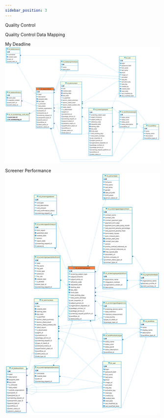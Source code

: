 ```yaml
---
sidebar_position: 3
---
```


Quality Control

Quality Control Data Mapping

My Deadline
![alt text](<../../../../../../../../../static/img/prismaenterprise - int_taskworkitem.png>)

Screener Performance
![alt text](<../../../../../../../../../static/img/prismaenterprise - int_screeningrequest.png>)
